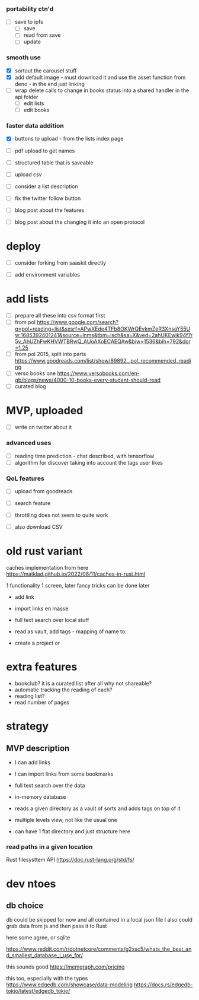 ### portability ctn'd

- [ ] save to ipfs
  - [ ] save
  - [ ] read from save
  - [ ] update

### smooth use

- [x] sortout the carousel stuff
- [x] add default image - must download it and use the asset function from
      deno - in the end just linking
- [ ] wrap delete calls to change in books status into a shared handler in the
      api folder
  - [ ] edit lists
  - [ ] edit books

### faster data addition

- [x] buttons to upload - from the lists index page

- [ ] pdf upload to get names
- [ ] structured table that is saveable
- [ ] upload csv
- [ ] consider a list description

- [ ] fix the twitter follow button

- [ ] blog post about the features
- [ ] blog post about the changing it into an open protocol

# deploy
- [ ] consider forking from saaskit directly

- [ ] add environment variables

# add lists

- [ ] prepare all these into csv format first
- [ ] from pol
      https://www.google.com/search?q=pol+reading+list&sxsrf=APwXEde4TFb8OKWrQEvkmZeR3XnsaY55Uw:1685392401241&source=lnms&tbm=isch&sa=X&ved=2ahUKEwik94f7r5v_AhUZhFwKHVWTBRwQ_AUoAXoECAEQAw&biw=1536&bih=792&dpr=1.25
- [ ] from pol 2015, split into parts
      https://www.goodreads.com/list/show/89892._pol_recommended_reading
- [ ] verso books one
      https://www.versobooks.com/en-gb/blogs/news/4000-10-books-every-student-should-read
- [ ] curated blog

# MVP, uploaded

- [ ] write on twitter about it

### advanced uses

- [ ] reading time prediction - chat described, with tensorflow
- [ ] algorithm for discover taking into account the tags user likes

### QoL features

- [ ] upload from goodreads
- [ ] search feature
- [ ] throttling does not seem to quite work
- [ ] also download CSV


# old rust variant
caches implementation from here
https://matklad.github.io/2022/06/11/caches-in-rust.html

1 functionality 1 screen, later fancy tricks can be done later
- add link 
- import links en masse
- full text search over local stuff
- read as vault, add tags - mapping of name to.

- create a project or  

# extra features
- bookclub? it is a curated list after all why not shareable?
- automatic tracking the reading of each?
- reading list?
- read number of pages


# strategy
## MVP description

- I can add links
- I can import links from some bookmarks
- full text search over the data
- in-memory database

- reads a given directory as a vault of sorts and adds tags on top of it
- multiple levels view, not like the usual one
- can have 1 flat directory and just structure here

### read paths in a given location

Rust filesysttem API
https://doc.rust-lang.org/std/fs/



# dev ntoes

## db choice
db could be skipped for now and all contained in a local json file
I also could grab data from js and then pass it to Rust

here some agree, or sqlite

https://www.reddit.com/r/dotnetcore/comments/g2xsc5/whats_the_best_and_smallest_database_i_use_for/


this sounds good
https://memgraph.com/pricing

this too, especially with the types
https://www.edgedb.com/showcase/data-modeling
https://docs.rs/edgedb-tokio/latest/edgedb_tokio/